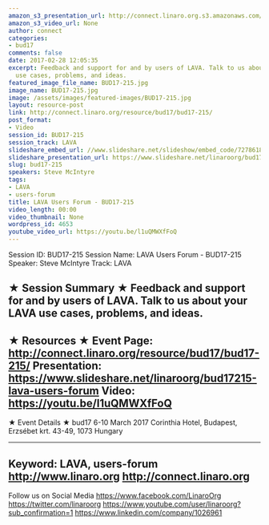 ```yaml
---
amazon_s3_presentation_url: http://connect.linaro.org.s3.amazonaws.com/bud17/Presentations/BUD17-215%20-%20LAVA%20Users%20Forum.pdf
amazon_s3_video_url: None
author: connect
categories:
- bud17
comments: false
date: 2017-02-28 12:05:35
excerpt: Feedback and support for and by users of LAVA. Talk to us about your LAVA
  use cases, problems, and ideas.
featured_image_file_name: BUD17-215.jpg
image_name: BUD17-215.jpg
image: /assets/images/featured-images/BUD17-215.jpg
layout: resource-post
link: http://connect.linaro.org/resource/bud17/bud17-215/
post_format:
- Video
session_id: BUD17-215
session_track: LAVA
slideshare_embed_url: //www.slideshare.net/slideshow/embed_code/72786186
slideshare_presentation_url: https://www.slideshare.net/linaroorg/bud17215-lava-users-forum
slug: bud17-215
speakers: Steve McIntyre
tags:
- LAVA
- users-forum
title: LAVA Users Forum - BUD17-215
video_length: 00:00
video_thumbnail: None
wordpress_id: 4653
youtube_video_url: https://youtu.be/l1uQMWXfFoQ
---
```


Session ID: BUD17-215
Session Name: LAVA Users Forum - BUD17-215
Speaker: Steve McIntyre
Track: LAVA


★ Session Summary ★
Feedback and support for and by users of LAVA. Talk to us about your LAVA use cases, problems, and ideas.
---------------------------------------------------
★ Resources ★
Event Page: http://connect.linaro.org/resource/bud17/bud17-215/
Presentation: https://www.slideshare.net/linaroorg/bud17215-lava-users-forum
Video: https://youtu.be/l1uQMWXfFoQ
---------------------------------------------------

★ Event Details ★
bud17
6-10 March 2017
Corinthia Hotel, Budapest,
Erzsébet krt. 43-49,
1073 Hungary

---------------------------------------------------
Keyword: LAVA, users-forum
http://www.linaro.org
http://connect.linaro.org
---------------------------------------------------
Follow us on Social Media
https://www.facebook.com/LinaroOrg
https://twitter.com/linaroorg
https://www.youtube.com/user/linaroorg?sub_confirmation=1
https://www.linkedin.com/company/1026961
